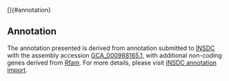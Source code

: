 []{#annotation}

Annotation
----------

The annotation presented is derived from annotation submitted to
[INSDC](http://www.insdc.org) with the assembly accession
[GCA\_000988165.1](http://www.ebi.ac.uk/ena/data/view/GCA_000988165.1),
with additional non-coding genes derived from
[Rfam](http://rfam.xfam.org/). For more details, please visit [INSDC
annotation
import](http://ensemblgenomes.org/info/data/insdc_annotation).

